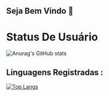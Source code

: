 ## Seja Bem Vindo 👋
# Status De Usuário 
![Anurag's GitHub stats](https://github-readme-stats.vercel.app/api?username=LuizMarcos-PR&show_icons=true&theme=highcontrast)
## Linguagens Registradas :
[![Top Langs](https://github-readme-stats.vercel.app/api/top-langs/?username=LuizMarcos-PR&layout=compact)](https://github.com/anuraghazra/github-readme-stats)
##

